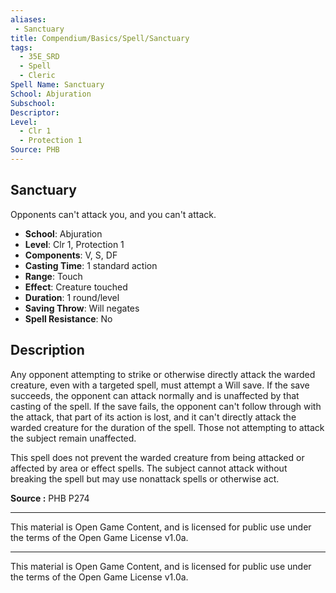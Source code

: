 ```yaml
---
aliases:
 - Sanctuary  
title: Compendium/Basics/Spell/Sanctuary  
tags:  
  - 35E_SRD  
  - Spell  
  - Cleric  
Spell Name: Sanctuary  
School: Abjuration  
Subschool:  
Descriptor:  
Level:  
  - Clr 1  
  - Protection 1  
Source: PHB  
---
```


## Sanctuary

Opponents can't attack you, and you can't attack.

- **School**: Abjuration  
- **Level**: Clr 1, Protection 1  
- **Components**: V, S, DF  
- **Casting Time**: 1 standard action  
- **Range**: Touch  
- **Effect**: Creature touched  
- **Duration**: 1 round/level  
- **Saving Throw**: Will negates  
- **Spell Resistance**: No  

## Description

Any opponent attempting to strike or otherwise directly attack the warded creature, even with a targeted spell, must attempt a Will save. If the save succeeds, the opponent can attack normally and is unaffected by that casting of the spell. If the save fails, the opponent can't follow through with the attack, that part of its action is lost, and it can't directly attack the warded creature for the duration of the spell. Those not attempting to attack the subject remain unaffected.

This spell does not prevent the warded creature from being attacked or affected by area or effect spells. The subject cannot attack without breaking the spell but may use nonattack spells or otherwise act.


**Source :** PHB P274

---

This material is Open Game Content, and is licensed for public use under  
the terms of the Open Game License v1.0a.

---

This material is Open Game Content, and is licensed for public use under the terms of the Open Game License v1.0a.
